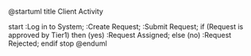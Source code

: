 @startuml
title Client Activity

start
:Log in to System;
:Create Request;
:Submit Request;
if (Request is approved by Tier1) then (yes)
  :Request Assigned;
else (no)
  :Request Rejected;
endif
stop
@enduml